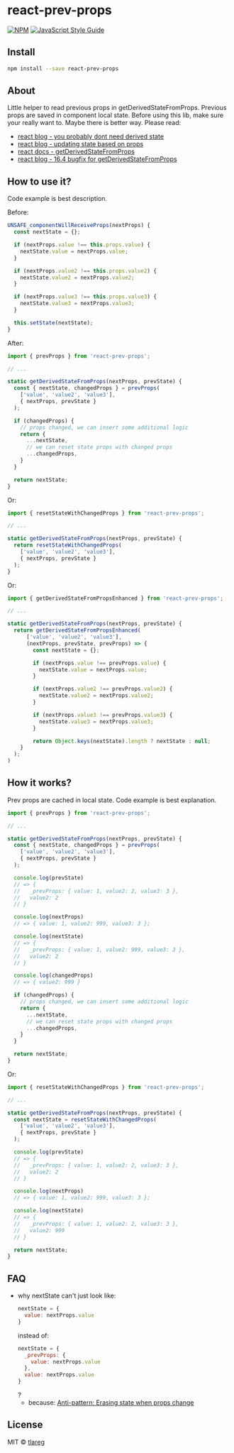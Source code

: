 # react-prev-props

>

[![NPM](https://img.shields.io/npm/v/react-prev-props.svg)](https://www.npmjs.com/package/react-prev-props) [![JavaScript Style Guide](https://img.shields.io/badge/code_style-standard-brightgreen.svg)](https://standardjs.com)

## Install

```bash
npm install --save react-prev-props
```

## About

Little helper to read previous props in getDerivedStateFromProps. Previous props are saved in component local state.
Before using this lib, make sure your really want to. Maybe there is better way. Please read:

- [react blog - you probably dont need derived state](https://reactjs.org/blog/2018/06/07/you-probably-dont-need-derived-state.html)
- [react blog - updating state based on props](https://reactjs.org/blog/2018/03/27/update-on-async-rendering.html#updating-state-based-on-props)
- [react docs - getDerivedStateFromProps](https://reactjs.org/docs/react-component.html#static-getderivedstatefromprops)
- [react blog - 16.4 bugfix for getDerivedStateFromProps](https://reactjs.org/blog/2018/05/23/react-v-16-4.html#bugfix-for-getderivedstatefromprops)

## How to use it?

Code example is best description.

Before:

```jsx
UNSAFE_componentWillReceiveProps(nextProps) {
  const nextState = {};

  if (nextProps.value !== this.props.value) {
    nextState.value = nextProps.value;
  }

  if (nextProps.value2 !== this.props.value2) {
    nextState.value2 = nextProps.value2;
  }

  if (nextProps.value3 !== this.props.value3) {
    nextState.value3 = nextProps.value3;
  }

  this.setState(nextState);
}
```

After:

```jsx
import { prevProps } from 'react-prev-props';

// ...

static getDerivedStateFromProps(nextProps, prevState) {
  const { nextState, changedProps } = prevProps(
    ['value', 'value2', 'value3'],
    { nextProps, prevState }
  );

  if (changedProps) {
    // props changed, we can insert some additional logic
    return {
      ...nextState,
      // we can reset state props with changed props
      ...changedProps,
    }
  }

  return nextState;
}
```

Or:

```jsx
import { resetStateWithChangedProps } from 'react-prev-props';

// ...

static getDerivedStateFromProps(nextProps, prevState) {
  return resetStateWithChangedProps(
    ['value', 'value2', 'value3'],
    { nextProps, prevState }
  );
}
```

Or:

```jsx
import { getDerivedStateFromPropsEnhanced } from 'react-prev-props';

// ...

static getDerivedStateFromProps(nextProps, prevState) {
  return getDerivedStateFromPropsEnhanced(
      ['value', 'value2', 'value3'],
      (nextProps, prevState, prevProps) => {
        const nextState = {};

        if (nextProps.value !== prevProps.value) {
          nextState.value = nextProps.value;
        }

        if (nextProps.value2 !== prevProps.value2) {
          nextState.value2 = nextProps.value2;
        }

        if (nextProps.value3 !== prevProps.value3) {
          nextState.value3 = nextProps.value3;
        }

        return Object.keys(nextState).length ? nextState : null;
    }
  );
)
```

## How it works?

Prev props are cached in local state.
Code example is best explanation.

```jsx
import { prevProps } from 'react-prev-props';

// ...

static getDerivedStateFromProps(nextProps, prevState) {
  const { nextState, changedProps } = prevProps(
    ['value', 'value2', 'value3'],
    { nextProps, prevState }
  );

  console.log(prevState)
  // => {
  //   _prevProps: { value: 1, value2: 2, value3: 3 },
  //   value2: 2
  // }

  console.log(nextProps)
  // => { value: 1, value2: 999, value3: 3 };

  console.log(nextState)
  // => {
  //   _prevProps: { value: 1, value2: 999, value3: 3 },
  //   value2: 2
  // }

  console.log(changedProps)
  // => { value2: 999 }

  if (changedProps) {
    // props changed, we can insert some additional logic
    return {
      ...nextState,
      // we can reset state props with changed props
      ...changedProps,
    }
  }

  return nextState;
}
```

Or:

```jsx
import { resetStateWithChangedProps } from 'react-prev-props';

// ...

static getDerivedStateFromProps(nextProps, prevState) {
  const nextState = resetStateWithChangedProps(
    ['value', 'value2', 'value3'],
    { nextProps, prevState }
  );

  console.log(prevState)
  // => {
  //   _prevProps: { value: 1, value2: 2, value3: 3 },
  //   value2: 2
  // }

  console.log(nextProps)
  // => { value: 1, value2: 999, value3: 3 };

  console.log(nextState)
  // => {
  //   _prevProps: { value: 1, value2: 2, value3: 3 },
  //   value2: 999
  // }

  return nextState;
}
```

## FAQ

- why nextState can't just look like:
  ```js
  nextState = {
    value: nextProps.value
  }
  ```
  instead of:
  ```js
  nextState = {
    _prevProps: {
      value: nextProps.value
    },
    value: nextProps.value
  }
  ```
  ?
  - because: [Anti-pattern: Erasing state when props change](https://reactjs.org/blog/2018/06/07/you-probably-dont-need-derived-state.html#anti-pattern-erasing-state-when-props-change)

## License

MIT © [tlareg](https://github.com/tlareg)
